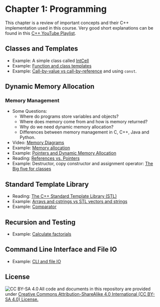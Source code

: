 # Chapter 1: Programming

This chapter is a review of important concepts and their C++ implementation 
used in this course. Very good short explanations can be found in this
[C++ YouTube Playlist](https://www.youtube.com/playlist?list=PLlrATfBNZ98dudnM48yfGUldqGD0S4FFb).

## Classes and Templates
* Example: A simple class called [IntCell](IntCell)
* Example: [Function and class templates](templates)
* Example: [Call-by-value vs call-by-reference](parameters) and using `const`.

## Dynamic Memory Allocation
### Memory Management
* Some Questions:
  - Where do programs store variables and objects?
  - Where does memory come from and how is memory returned?
  - Why do we need dynamic memory allocation?
  - Differences between memory management in C, C++, Java and Python.
* Video: [Memory Diagrams](http://vimeo.com/58710057)
* Example: [Memory allocation](memory)
* Example: [Pointers and Dynamic Memory Allocation](pointers)
* Reading: [References vs. Pointers](https://isocpp.org/wiki/faq/references)
* Example: Destructor, copy constructor and assignment operator: [The Big five for classes](big-five)

## Standard Template Library
* Reading: [The C++ Standard Template Library (STL)](https://www.geeksforgeeks.org/the-c-standard-template-library-stl/)
* Example: [Arrays and cstrings vs STL vectors and strings](vector_string)
* Example: [Comparator](comparator)

## Recursion and Testing
* Example: [Calculate factorials](factorial)

## Command Line Interface and File IO
* Example: [CLI and file IO](io)

## License

<img src="https://licensebuttons.net/l/by-sa/3.0/88x31.png" alt="CC BY-SA 4.0" align="left">

All code and documents in this repository are provided under [Creative Commons Attribution-ShareAlike 4.0 International (CC BY-SA 4.0) License.](https://creativecommons.org/licenses/by-sa/4.0/)